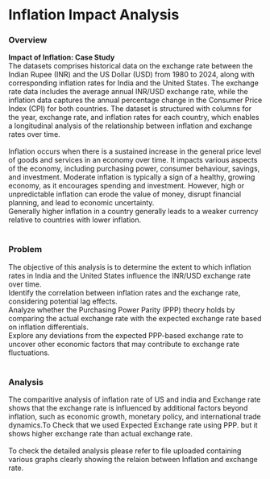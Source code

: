 # Inflation Impact Analysis
### Overview 
**Impact of Inflation: Case Study**<br>
The datasets comprises historical data on the exchange rate between the Indian Rupee (INR) and the US Dollar (USD) from 1980 to 2024, along with corresponding inflation rates for India and the United States. The exchange rate data includes the average annual INR/USD exchange rate, while the inflation data captures the annual percentage change in the Consumer Price Index (CPI) for both countries. The dataset is structured with columns for the year, exchange rate, and inflation rates for each country, which enables a longitudinal analysis of the relationship between inflation and exchange rates over time.<br>
<br>
Inflation occurs when there is a sustained increase in the general price level of goods and services in an economy over time. It impacts various aspects of the economy, including purchasing power, consumer behaviour, savings, and investment. Moderate inflation is typically a sign of a healthy, growing economy, as it encourages spending and investment. However, high or unpredictable inflation can erode the value of money, disrupt financial planning, and lead to economic uncertainty.<br>
Generally higher inflation in a country generally leads to a weaker currency relative to countries with lower inflation.<br><br>
### Problem
The objective of this analysis is to determine the extent to which inflation rates in India and the United States influence the INR/USD exchange rate over time.<br>
Identify the correlation between inflation rates and the exchange rate, considering potential lag effects.<br>
Analyze whether the Purchasing Power Parity (PPP) theory holds by comparing the actual exchange rate with the expected exchange rate based on inflation differentials.<br>
Explore any deviations from the expected PPP-based exchange rate to uncover other economic factors that may contribute to exchange rate fluctuations.<br><br>
### Analysis 
The comparitive analysis of inflation rate of US and india and Exchange rate shows that the exchange rate is influenced by additional factors beyond inflation, such as economic growth, monetary policy, and international trade dynamics.To Check that we used Expected Exchange rate using PPP. but it shows higher exchange rate than actual exchange rate.
<br><br>
To check the detailed analysis please refer to file uploaded containing various graphs clearly showing the relaion between Inflation and exchange rate. 

